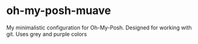 # oh-my-posh-muave
My minimalistic configuration for Oh-My-Posh. Designed for working with git. Uses grey and purple colors 
